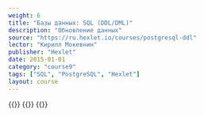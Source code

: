 ```yaml
---
weight: 6
title: "Базы данных: SQL (DDL/DML)"
description: "Обновление данных"
source: "https://ru.hexlet.io/courses/postgresql-ddl"
lector: "Кирилл Мокевнин"
publisher: "Hexlet"
date: 2015-01-01
category: "course9"
tags: ["SQL", "PostgreSQL", "Hexlet"]
layout: course
---
```

{{<players>}}
    {{<protonvideo eefa2b46aa6c5505ec2679ac2d27f972>}}
{{</players>}}
